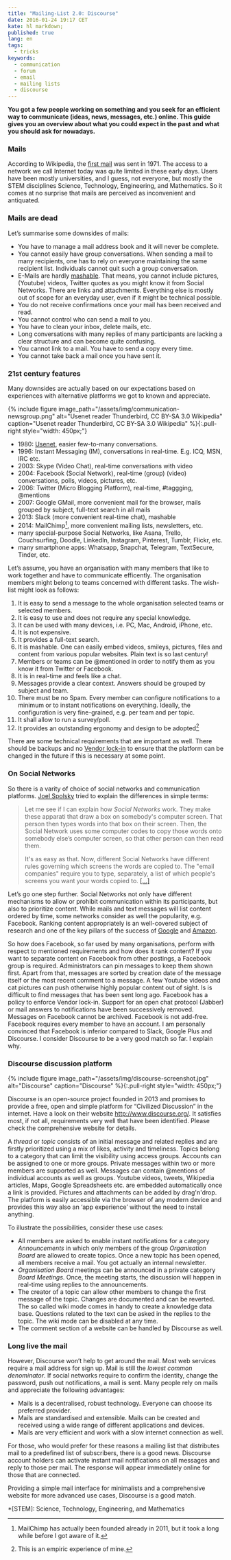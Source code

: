 ```yaml
---
title: "Mailing-List 2.0: Discourse"
date: 2016-01-24 19:17 CET
kate: hl markdown;
published: true
lang: en
tags:
  - tricks
keywords:
  - communication
  - forum
  - email
  - mailing lists
  - discourse
---
```


**You got a few people working on something and you seek for an efficient way to
communicate (ideas, news, messages, etc.) online. This guide gives you an overview about
what you could expect in the past and what you should ask for nowadays.**

### Mails

According to Wikipedia, the [first mail](https://en.wikipedia.org/wiki/Ray_Tomlinson)
was sent in 1971. The access to a network we call Internet today was quite limited
in these early days. Users have been mostly universities, and I guess, not everyone,
but mostly the STEM disciplines Science, Technology, Engineering, and Mathematics.
So it comes at no surprise that mails are perceived as inconvenient and antiquated.

<!--more-->

### Mails are dead

Let’s summarise some downsides of mails:

- You have to manage a mail address book and it will never be complete.
- You cannot easily have group conversations. When sending a mail to many recipients,
  one has to rely on everyone maintaining the same recipient list. Individuals
  cannot quit such a group conversation.
- E-Mails are hardly [mashable](http://www.urbandictionary.com/define.php?term=mashable&defid=2555425).
  That means, you cannot include pictures, (Youtube) videos, Twitter quotes as you
  might know it from Social Networks. There are links and attachments. Everything
  else is mostly out of scope for an everyday user, even if it might be technical
  possible.
- You do not receive confirmations once your mail has been received and read.
- You cannot control who can send a mail to you.
- You have to clean your inbox, delete mails, etc.
- Long conversations with many replies of many participants are lacking a clear
  structure and can become quite confusing.
- You cannot link to a mail. You have to send a copy every time.
- You cannot take back a mail once you have sent it.

<!-- more -->

### 21st century features

Many downsides are actually based on our expectations based on experiences with
alternative platforms we got to known and appreciate.

{% include figure image_path="/assets/img/communication-newsgroup.png" alt="Usenet reader Thunderbird, CC BY-SA 3.0 Wikipedia" caption="Usenet reader Thunderbird, CC BY-SA 3.0 Wikipedia" %}{:.pull-right style="width: 450px;"}
- 1980: [Usenet](https://en.wikipedia.org/wiki/Usenet), easier few-to-many conversations.
- 1996: Instant Messaging (IM), conversations in real-time. E.g. ICQ, MSN, IRC etc.
- 2003: Skype (Video Chat), real-time conversations with video
- 2004: Facebook (Social Network), real-time (group) (video) conversations, polls, videos, pictures, etc.
- 2006: Twitter (Micro Blogging Platform), real-time, #taggging, @mentions
- 2007: Google GMail, more convenient mail for the browser, mails grouped by subject, full-text search in all mails
- 2013: Slack (more convenient real-time chat), mashable
- 2014: MailChimp[^mc], more convenient mailing lists, newsletters, etc.
- many special-purpose Social Networks, like Asana, Trello, Couchsurfing, Doodle, LinkedIn, Instagram, Pinterest, Tumblr, Flickr, etc.
- many smartphone apps: Whatsapp, Snapchat, Telegram, TextSecure, Tinder, etc.

[^mc]: MailChimp has actually been founded already in 2011, but it took a long while before I got aware of it.

Let’s assume, you have an organisation with many members that like to work
together and have to communicate efficently. The organisation members might belong
to teams concerned with different tasks. The wish-list might look as follows:

1. It is easy to send a message to the whole organisation selected teams or selected members.
2. It is easy to use and does not require any special knowledge.
3. It can be used with many devices, i.e. PC, Mac, Android, iPhone, etc.
4. It is not expensive.
4. It provides a full-text search.
5. It is mashable. One can easily embed videos, smileys, pictures, files and content from
   various popular websites. Plain text is so last century!
6. Members or teams can be @mentioned in order to notify them as you know it from
   Twitter or Facebook.
7. It is in real-time and feels like a chat.
8. Messages provide a clear context. Answers should be grouped by subject and team.
9. There must be no Spam. Every member can configure notifications to a minimum or to
   instant notifications on everything. Ideally, the configuration is very fine-grained,
   e.g. per team and per topic.
10. It shall allow to run a survey/poll.
11. It provides an outstanding ergonomy and design to be adopted[^ergonomy]

[^ergonomy]: This is an empiric experience of mine.

There are some technical requirements that are important as well. There should
be backups and no [Vendor lock-in](https://en.wikipedia.org/wiki/Vendor_lock-in)
to ensure that the platform can be changed in the future if this is necessary at
some point.

### On Social Networks

So there is a varity of choice of social networks and communication platforms.
[Joel Spolsky][social networks] tried to explain the differences in simple terms:

> Let me see if I can explain how *Social Networks* work. They make these apparati
> that draw a box on somebody's computer screen. That person then types words into
> that box on their screen. Then, the Social  Network uses some computer codes
> to copy those words onto somebody else’s computer screen, so that other person
> can then read them.
>
> It's as easy as that. Now, different Social Networks have different rules
> governing which screens the words are copied to. The "email companies"
> require you to type, separately, a list of which people's screens you want your
> words copied to. [\[…\]][social networks]

Let’s go one step further. Social Networks not only have different mechanisms to
allow or prohibit communication within its participants, but also to prioritize
content. While mails and text messages will list content ordered by time, some
networks consider as well the popularity, e.g. Facebook. Ranking content appropriately
is an well-covered subject of research and one of the key pillars of the success
of [Google][pr] and [Amazon][reco].

[pr]: https://en.wikipedia.org/wiki/PageRank "Google PageRank"
[reco]: http://fortune.com/2012/07/30/amazons-recommendation-secret/ "Amazon Recommendation Algorithm"
[social networks]: https://plus.google.com/117114202722218150209/posts/KhMRNmgGniP?hl=en

So how does Facebook, so far used by many organisations, perform with respect to
mentioned requirements and how does it rank content? If you want to separate content
on Facebook from other postings, a Facebook group is required. Administrators can
pin messages to keep them shown first. Apart from that, messages are sorted by
creation date of the message itself or the most recent comment to a message. A
few Youtube videos and cat pictures can push otherwise highly popular content out
of sight. Is is difficult to find messages that has been sent long ago.
Facebook has a policy to enforce Vendor lock-in. Support for an open chat protocol (Jabber)
or mail answers to notifications have been successively removed. Messages on
Facebook cannot be archived. Facebook is not add-free. Facebook requires every
member to have an account. I am personally convinced that Facebook is inferior
compared to Slack, Google Plus and Discourse. I consider Discourse to be a very
good match so far. I explain why.

### Discourse discussion platform

{% include figure image_path="/assets/img/discourse-screenshot.jpg" alt="Discourse" caption="Discourse" %}{:.pull-right style="width: 450px;"}

Discourse is an open-source project founded in 2013 and promises to
provide a free, open and simple platform for “Civilized Discussion” in the internet.
Have a look on their website <http://www.discourse.org/>. It satisfies most, if
not all, requirements very well that have been identified. Please check the
comprehensive website for details.

A *thread* or *topic* consists of an initial message and related replies and
are firstly prioritized using a mix of likes, activity and timeliness. Topics
belong to a category that can limit the visibility using access groups. Accounts
can be assigned to one or more groups. Private messages within two or more members
are supported as well. Messages can contain @mentions of individual
accounts as well as groups. Youtube videos, tweets, Wikipedia articles, Maps, Google
Spreadsheets etc. are embedded automatically once a link is provided. Pictures and
attachments can be added by drag'n'drop. The platform is easily accessible via
the browser of any modern device and provides this way also an ‘app experience’ without
the need to install anything.

To illustrate the possibilities, consider these use cases:

- All members are asked to enable instant notifications for a category *Announcements*
  in which only members of the group *Organisation Board* are allowed to create topics.
  Once a new topic has been opened, all members receive a mail. You got actually an
  internal newsletter.
- *Organisation Board* meetings can be announced in a private category *Board Meetings*.
  Once, the meeting starts, the discussion will happen in real-time using replies to
  the announcements.
- The creator of a topic can allow other members to change the first message of the
  topic. Changes are documented and can be reverted. The so called wiki mode comes
  in handy to create a knowledge data base. Questions related to the text can be
  asked in the replies to the topic. The wiki mode can be disabled at any time.
- The comment section of a website can be handled by Discourse as well.

### Long live the mail

However, Discourse won’t help to get around the mail. Most web services require
a mail address for sign up. Mail is still the *lowest common denominator*. If
social networks require to confirm the identity, change the password, push out
notifications, a mail is sent. Many people rely on mails and appreciate the
following advantages:

- Mails is a decentralised, robust technology. Everyone can choose its preferred provider.
- Mails are standardised and extensible. Mails can be created and received using
  a wide range of different applications and devices.
- Mails are very efficient and work with a slow internet connection as well.

For those, who would prefer for these reasons a mailing list that distributes
mail to a predefined list of subscribers, there is a good news. Discourse account
holders can activate instant mail notifications on all messages and reply to those
per mail. The response will appear immediately online for those that are connected.

Providing a simple mail interface for minimalists and a comprehensive website
for more advanced use cases, Discourse is a good match.

*[STEM]: Science, Technology, Engineering, and Mathematics
